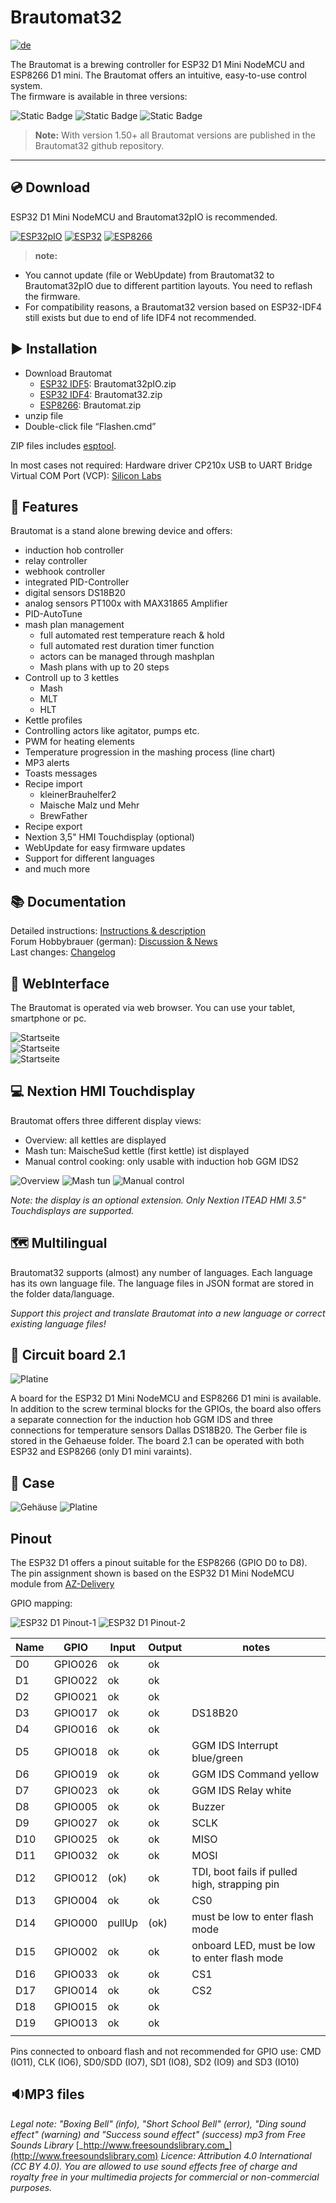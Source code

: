 # Brautomat32

[![de](https://img.shields.io/badge/Sprache-de-red.svg)](https://github.com/InnuendoPi/Brautomat32/blob/main/README.de.md)

The Brautomat is a brewing controller for ESP32 D1 Mini NodeMCU and ESP8266 D1 mini. The Brautomat offers an intuitive, easy-to-use control system.\
The firmware is available in three versions:

![Static Badge](https://img.shields.io/badge/ESP32pIO%20IDF5-blue) ![Static Badge](https://img.shields.io/badge/ESP32%20IDF4%20-red) ![Static Badge](https://img.shields.io/badge/ESP8266%20-green)

> **Note:** With version 1.50+ all Brautomat versions are published in the Brautomat32 github repository.

***

## 💿 Download

ESP32 D1 Mini NodeMCU and Brautomat32pIO is recommended.

[![ESP32pIO](https://img.shields.io/static/v1?label=Download%20Brautomat32pIO&message=ESP32pIO&logo=arduino&logoColor=white&color=blue)](https://github.com/InnuendoPi/Brautomat32/raw/refs/heads/main/Brautomat32pIO.zip) [![ESP32](https://img.shields.io/static/v1?label=Download%20Brautomat32&message=ESP32&logo=arduino&logoColor=white&color=red)](https://github.com/InnuendoPi/Brautomat32/raw/refs/heads/main/Brautomat32.zip) [![ESP8266](https://img.shields.io/static/v1?label=Download%20Brautomat&message=ESP8266&logo=arduino&logoColor=white&color=green)](https://github.com/InnuendoPi/Brautomat32/raw/refs/heads/main/Brautomat.zip)

> **note:**

* You cannot update (file or WebUpdate) from Brautomat32 to Brautomat32pIO due to different partition layouts. You need to reflash the firmware.
* For compatibility reasons, a Brautomat32 version based on ESP32-IDF4 still exists but due to end of life IDF4 not recommended.

## ▶️ Installation

* Download Brautomat
  * [ESP32 IDF5](https://github.com/InnuendoPi/Brautomat32/raw/refs/heads/main/Brautomat32pIO.zip): Brautomat32pIO.zip
  * [ESP32 IDF4](https://github.com/InnuendoPi/Brautomat32/raw/refs/heads/main/Brautomat32.zip): Brautomat32.zip
  * [ESP8266](https://github.com/InnuendoPi/Brautomat32/raw/refs/heads/main/Brautomat.zip): Brautomat.zip
* unzip file
* Double-click file “Flashen.cmd”

ZIP files includes [esptool](https://github.com/espressif/esptool).

In most cases not required: Hardware driver CP210x USB to UART Bridge Virtual COM Port (VCP): [Silicon Labs](https://www.silabs.com/developers/usb-to-uart-bridge-vcp-drivers?tab=downloads)

## 📓 Features

Brautomat is a stand alone brewing device and offers:

* induction hob controller
* relay controller
* webhook controller
* integrated PID-Controller
* digital sensors DS18B20
* analog sensors PT100x with MAX31865 Amplifier
* PID-AutoTune
* mash plan management
  * full automated rest temperature reach & hold
  * full automated rest duration timer function
  * actors can be managed through mashplan
  * Mash plans with up to 20 steps
* Controll up to 3 kettles
  * Mash
  * MLT
  * HLT
* Kettle profiles
* Controlling actors like agitator, pumps etc.
* PWM for heating elements
* Temperature progression in the mashing process (line chart)
* MP3 alerts
* Toasts messages
* Recipe import
  * kleinerBrauhelfer2
  * Maische Malz und Mehr
  * BrewFather
* Recipe export
* Nextion 3,5" HMI Touchdisplay (optional)
* WebUpdate for easy firmware updates
* Support for different languages
* and much more

## 📚 Documentation

Detailed instructions: [Instructions & description](https://innuendopi.gitbook.io/brautomat32/)\
Forum Hobbybrauer (german): [Discussion & News](https://hobbybrauer.de/forum/viewtopic.php?p=486504#p486504)\
Last changes: [Changelog](https://github.com/InnuendoPi/Brautomat32/blob/main/changelog.md)

## 📰 WebInterface

The Brautomat is operated via web browser. You can use your tablet, smartphone or pc.

![Startseite](docs/img/brautomat.jpg)\
![Startseite](docs/img/IDS-AutoTune-Ziel.jpg)\
![Startseite](docs/img/brautomat-2.jpg)

## 💻 Nextion HMI Touchdisplay

Brautomat offers three different display views:

* Overview: all kettles are displayed
* Mash tun: MaischeSud kettle (first kettle) ist displayed
* Manual control cooking: only usable with induction hob GGM IDS2

![Overview](docs/img/kettlepage-sm.jpg) ![Mash tun](docs/img/brewpage-sm.jpg) ![Manual control](docs/img/induction-mode-sm.jpg)

_Note: the display is an optional extension. Only Nextion ITEAD HMI 3.5" Touchdisplays are supported._

## 🗺️ Multilingual

Brautomat32 supports (almost) any number of languages. Each language has its own language file. The language files in JSON format are stored in the folder data/language.

_Support this project and translate Brautomat into a new language or correct existing language files!_

## 📙 Circuit board 2.1

![Platine](docs/img/Platine21.jpg)

A board for the ESP32 D1 Mini NodeMCU and ESP8266 D1 mini is available. In addition to the screw terminal blocks for the GPIOs, the board also offers a separate connection for the induction hob GGM IDS and three connections for temperature sensors Dallas DS18B20. The Gerber file is stored in the Gehaeuse folder. The board 2.1 can be operated with both ESP32 and ESP8266 (only D1 mini varaints).

## 📗 Case

![Gehäuse](docs/img/brautomat_01.jpg)
![Platine](docs/img/brautomat_02.jpg)

## Pinout

The ESP32 D1 offers a pinout suitable for the ESP8266 (GPIO D0 to D8). The pin assignment shown is based on the ESP32 D1 Mini NodeMCU module from [AZ-Delivery](https://www.az-delivery.de/products/esp32-d1-mini)

GPIO mapping:

![ESP32 D1 Pinout-1](docs/img/ESP32-D1.pinout-1.jpg) ![ESP32 D1 Pinout-2](docs/img/ESP32-D1.pinout-2.jpg)

| Name | GPIO    | Input  | Output | notes                                         |
| ---------- | ------- | ------ | ------ | --------------------------------------------- |
| D0         | GPIO026 | ok     | ok     |                                               |
| D1         | GPIO022 | ok     | ok     |                                               |
| D2         | GPIO021 | ok     | ok     |                                               |
| D3         | GPIO017 | ok     | ok     | DS18B20                                       |
| D4         | GPIO016 | ok     | ok     |                                               |
| D5         | GPIO018 | ok     | ok     | GGM IDS Interrupt blue/green                  |
| D6         | GPIO019 | ok     | ok     | GGM IDS Command yellow                        |
| D7         | GPIO023 | ok     | ok     | GGM IDS Relay white                           |
| D8         | GPIO005 | ok     | ok     | Buzzer                                        |
| D9         | GPIO027 | ok     | ok     | SCLK                                          |
| D10        | GPIO025 | ok     | ok     | MISO                                          |
| D11        | GPIO032 | ok     | ok     | MOSI                                          |
| D12        | GPIO012 | (ok)   | ok     | TDI, boot fails if pulled high, strapping pin |
| D13        | GPIO004 | ok     | ok     | CS0                                           |
| D14        | GPIO000 | pullUp | (ok)   | must be low to enter flash mode               |
| D15        | GPIO002 | ok     | ok     | onboard LED, must be low to enter flash mode  |
| D16        | GPIO033 | ok     | ok     | CS1                                           |
| D17        | GPIO014 | ok     | ok     | CS2                                           |
| D18        | GPIO015 | ok     | ok     |                                               |
| D19        | GPIO013 | ok     | ok     |                                               |
||||||

Pins connected to onboard flash and not recommended for GPIO use: CMD (IO11), CLK (IO6), SD0/SDD (IO7), SD1 (IO8), SD2 (IO9) and SD3 (IO10)

## 🔉MP3 files

_Legal note: "Boxing Bell" (info), "Short School Bell" (error), "Ding sound effect" (warning) and "Success sound effect" (success) mp3 from Free Sounds Library_ [_http://www.freesoundslibrary.com_](http://www.freesoundslibrary.com) _Licence: Attribution 4.0 International (CC BY 4.0). You are allowed to use sound effects free of charge and royalty free in your multimedia projects for commercial or non-commercial purposes._
